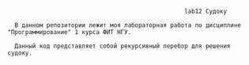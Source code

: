                                                       lab12 Судоку
      
      В данном репозитории лежит моя лабораторная работа по дисциплине "Программирование" 1 курса ФИТ НГУ. 

      Данный код представляет собой рекурсивный перебор для решения судоку. 

